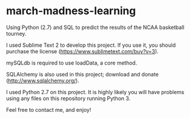 # march-madness-learning
Using Python (2.7) and SQL to predict the results of the NCAA basketball tourney.

I used Sublime Text 2 to develop this project. If you use it, you should purchase the license (https://www.sublimetext.com/buy?v=3).

mySQLdb is required to use loadData, a core method. 

SQLAlchemy is also used in this project; download and donate (http://www.sqlalchemy.org/).

I used Python 2.7 on this project. It is highly likely you will have problems using any files on this repository running Python 3.

Feel free to contact me, and enjoy!
